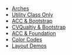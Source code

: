 <ul id="sitenav" class="block flex flex_column flex_row:md m-t_3 ul_none w_100" > 
        <li class="flex_auto p_1">
        <a href="/Arches/" id="home_nav" class="bg_primary c_white br_white-2 br_solid br_1 h:bg_primary-n2 br_radius p-x_4 p-y_3 block">Arches</a>
        </li>
        <li class="flex_auto p_1">
        <a href="/Arches/uconly_acc/" id="noframework_nav" class="bg_primary c_white br_white-2 br_solid br_1 h:bg_primary-n2 br_radius p-x_4 p-y_3 block">Utility Class Only</a>
        </li>
        <li class="flex_auto p_1">
        <a href="/Arches/boot_acc/" id="accboot_nav" class="bg_primary c_white br_white-2 br_solid br_1 h:bg_primary-n2 br_radius p-x_4 p-y_3 block">ACC &amp; Bootstrap</a>
        </li>
        <li class="flex_auto p_1">
        <a href="/Arches/boot_cvquality/" id="cvqualityboot_nav" class="bg_primary c_white br_white-2 br_solid br_1 h:bg_primary-n2 br_radius p-x_4 p-y_3 block">CVQualtiy &amp;
        Bootstrap</a>
        </li>
        <li class="flex_auto p_1">
        <a href="/Arches/zurb_acc/" id="accfoundation_nav" class="bg_primary c_white br_white-2 br_solid br_1 h:bg_primary-n2 br_radius p-x_4 p-y_3 block">ACC & Foundation</a>
        </li>
        <li class="flex_auto p_1">
        <a href="/Arches/color_codes/" id="colorCodes" class="bg_primary c_white br_white-2 br_solid br_1 h:bg_primary-n2 br_radius p-x_4 p-y_3 block">Color Codes</a>
        </li>
        <li class="flex_auto p_1">
        <a href="/Arches/layout_demo/" id="colorCodes" class="bg_primary c_white br_white-2 br_solid br_1 h:bg_primary-n2 br_radius p-x_4 p-y_3 block">Layout Demos</a>
        </li>
</ul>

